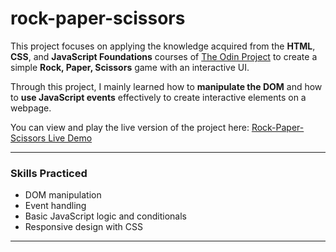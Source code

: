 # rock-paper-scissors

This project focuses on applying the knowledge acquired from the **HTML**, **CSS**, and **JavaScript Foundations** courses of [The Odin Project](https://www.theodinproject.com/) to create a simple **Rock, Paper, Scissors** game with an interactive UI.  

Through this project, I mainly learned how to **manipulate the DOM** and how to **use JavaScript events** effectively to create interactive elements on a webpage.  

You can view and play the live version of the project here: [Rock-Paper-Scissors Live Demo](https://mpantelakis.github.io/rock-paper-scissors/)

---

### Skills Practiced
- DOM manipulation  
- Event handling  
- Basic JavaScript logic and conditionals  
- Responsive design with CSS  

---
